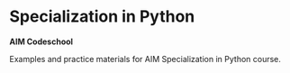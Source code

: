 # Specialization in Python

__AIM Codeschool__

Examples and practice materials for AIM Specialization in Python course.
